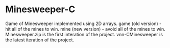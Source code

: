  # Minesweeper-C
Game of Minesweeper implemented using 2D arrays.
game (old version) - hit all of the mines to win.
mine (new version) - avoid all of the mines to win.
Minesweeper.zip is the first interation of the project.
vnn-CMinesweeper is the latest iteration of the project.
